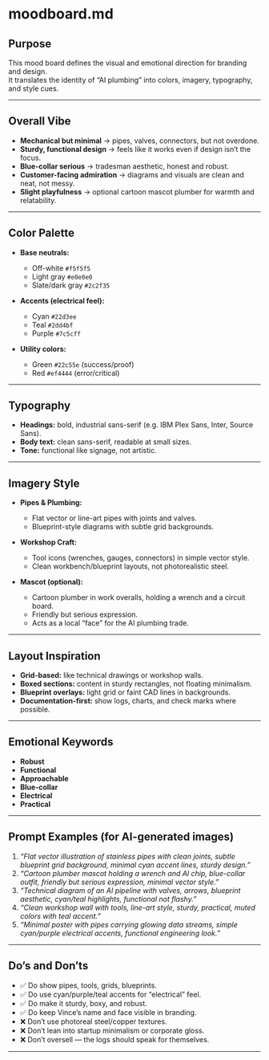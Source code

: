 # moodboard.md

## Purpose

This mood board defines the visual and emotional direction for branding and design.  
It translates the identity of “AI plumbing” into colors, imagery, typography, and style cues.

---

## Overall Vibe

- **Mechanical but minimal** → pipes, valves, connectors, but not overdone.  
- **Sturdy, functional design** → feels like it works even if design isn’t the focus.  
- **Blue-collar serious** → tradesman aesthetic, honest and robust.  
- **Customer-facing admiration** → diagrams and visuals are clean and neat, not messy.  
- **Slight playfulness** → optional cartoon mascot plumber for warmth and relatability.  

---

## Color Palette

- **Base neutrals:**  
  - Off-white `#f5f5f5`  
  - Light gray `#e0e0e0`  
  - Slate/dark gray `#2c2f35`  

- **Accents (electrical feel):**  
  - Cyan `#22d3ee`  
  - Teal `#2dd4bf`  
  - Purple `#7c5cff`  

- **Utility colors:**  
  - Green `#22c55e` (success/proof)  
  - Red `#ef4444` (error/critical)  

---

## Typography

- **Headings:** bold, industrial sans-serif (e.g. IBM Plex Sans, Inter, Source Sans).  
- **Body text:** clean sans-serif, readable at small sizes.  
- **Tone:** functional like signage, not artistic.  

---

## Imagery Style

- **Pipes & Plumbing:**  
  - Flat vector or line-art pipes with joints and valves.  
  - Blueprint-style diagrams with subtle grid backgrounds.  

- **Workshop Craft:**  
  - Tool icons (wrenches, gauges, connectors) in simple vector style.  
  - Clean workbench/blueprint layouts, not photorealistic steel.  

- **Mascot (optional):**  
  - Cartoon plumber in work overalls, holding a wrench and a circuit board.  
  - Friendly but serious expression.  
  - Acts as a local “face” for the AI plumbing trade.  

---

## Layout Inspiration

- **Grid-based:** like technical drawings or workshop walls.  
- **Boxed sections:** content in sturdy rectangles, not floating minimalism.  
- **Blueprint overlays:** light grid or faint CAD lines in backgrounds.  
- **Documentation-first:** show logs, charts, and check marks where possible.  

---

## Emotional Keywords

- **Robust**  
- **Functional**  
- **Approachable**  
- **Blue-collar**  
- **Electrical**  
- **Practical**  

---

## Prompt Examples (for AI-generated images)

1. *“Flat vector illustration of stainless pipes with clean joints, subtle blueprint grid background, minimal cyan accent lines, sturdy design.”*  
2. *“Cartoon plumber mascot holding a wrench and AI chip, blue-collar outfit, friendly but serious expression, minimal vector style.”*  
3. *“Technical diagram of an AI pipeline with valves, arrows, blueprint aesthetic, cyan/teal highlights, functional not flashy.”*  
4. *“Clean workshop wall with tools, line-art style, sturdy, practical, muted colors with teal accent.”*  
5. *“Minimal poster with pipes carrying glowing data streams, simple cyan/purple electrical accents, functional engineering look.”*  

---

## Do’s and Don’ts

- ✅ Do show pipes, tools, grids, blueprints.  
- ✅ Do use cyan/purple/teal accents for “electrical” feel.  
- ✅ Do make it sturdy, boxy, and robust.  
- ✅ Do keep Vince’s name and face visible in branding.  
- ❌ Don’t use photoreal steel/copper textures.  
- ❌ Don’t lean into startup minimalism or corporate gloss.  
- ❌ Don’t oversell — the logs should speak for themselves.  

---

